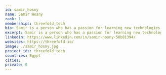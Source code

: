 ```yaml
---
id: samir_hosny
name: Samir Hosny
rank: 1
memberships: threefold_tech
bio: Samir is a person who has a passion for learning new technologies all the time, I got my Bachelor degree in Computer Science and then started working in the field of cloud computing since 5 years. I think that Threefold step in a place where no one go there before, touching the limits of technology and how it can help with the daily life actions of people.
excerpt: Samir is a person who has a passion for learning new technologies all the time.
linkedin: https://www.linkedin.com/in/samir-hosny-58b81394/
websites: https://threefold.io/
image: ./samir_hosny.jpg
project_ids: threefold_tech
countries: Egypt
cities: 
private: 0
---
```

